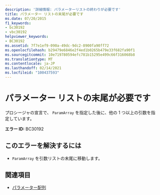```yaml
---
description: '詳細情報: パラメーターリストの終わりが必要です'
title: パラメーター リストの末尾が必要です
ms.date: 07/20/2015
f1_keywords:
- bc30192
- vbc30192
helpviewer_keywords:
- BC30192
ms.assetid: 7f7e1ef9-090a-49dc-9dc2-8900fa90ff72
ms.openlocfilehash: b29479e6846e2f4ed1b0265b479e33f682fa90f1
ms.sourcegitcommit: 10e719780594efc781b15295e499c66f316068b8
ms.translationtype: MT
ms.contentlocale: ja-JP
ms.lasthandoff: 02/14/2021
ms.locfileid: "100437593"
---
```

# <a name="end-of-parameter-list-expected"></a>パラメーター リストの末尾が必要です

プロシージャの宣言で、 `ParamArray` を指定した後に、他の 1 つ以上の引数を指定しています。  
  
 **エラー ID:** BC30192  
  
## <a name="to-correct-this-error"></a>このエラーを解決するには  
  
- `ParamArray` を引数リストの末尾に移動します。  
  
## <a name="see-also"></a>関連項目

- [パラメーター配列](../programming-guide/language-features/procedures/parameter-arrays.md)
